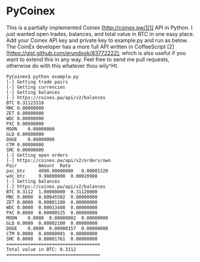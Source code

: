 # PyCoinex

This is a partially implemented Coinex [http://coinex.pw/][1] API in Python. I just wanted 
open trades, balances, and total value in BTC in one easy place. Add your
Coinex API key and private key to example.py and run as below. The CoinEx
developer has a more full API written in CoffeeScript [2][https://gist.github.com/erundook/83772222], which is also
useful if you want to extend this in any way. Feel free to send me pull
requests, otherwise do with this whatever thou wily^Ht.

```
PyCoinex$ python example.py 
[-] Getting trade pairs
[-] Getting currencies
[-] Getting balances
[-] https://coinex.pw/api/v2/balances
BTC	0.31123318
MNC	0.00000000
ZET	0.00000000
WDC	0.00000000
PXC	0.00000000
MOON	0.00000000
GLD	0.00000000
DOGE	0.00000000
CTM	0.00000000
SMC	0.00000000
[-] Getting open orders
[-] https://coinex.pw/api/v2/orders/own
Pair		Amount	Rate
pxc_btc		4990.00000000	0.00001320
wdc_btc		9.98000000	0.00020988
[-] Getting balances
[-] https://coinex.pw/api/v2/balances
BTC	0.3112	1.00000000	0.31120000
MNC	0.0000	0.00045502	0.00000000
ZET	0.0000	0.00001180	0.00000000
WDC	0.0000	0.00013488	0.00000000
PXC	0.0000	0.00000525	0.00000000
MOON	0.0000	0.00000002	0.00000000
GLD	0.0000	0.00002100	0.00000000
DOGE	0.0000	0.00000157	0.00000000
CTM	0.0000	0.00000001	0.00000000
SMC	0.0000	0.00001761	0.00000000
===================================
Total value in BTC: 0.3112
===================================
```


